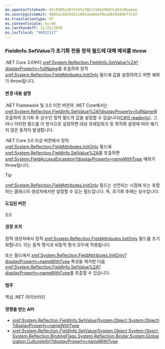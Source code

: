```yaml
---
ms.openlocfilehash: 02c9305a36f47dfaf0b1fa8d19b07cd2d34badae
ms.sourcegitcommit: 0802ac583585110022beb6af8ea0b39188b77c43
ms.translationtype: HT
ms.contentlocale: ko-KR
ms.lasthandoff: 11/25/2020
ms.locfileid: "96032117"
---
```

### <a name="fieldinfosetvalue-throws-exception-for-static-init-only-fields"></a>FieldInfo.SetValue가 초기화 전용 정적 필드에 대해 예외를 throw

.NET Core 3.0부터 <xref:System.Reflection.FieldInfo.SetValue%2A?displayProperty=fullName>를 호출하여 정적 <xref:System.Reflection.FieldAttributes.InitOnly> 필드에 값을 설정하려고 하면 예외가 throw됩니다.

#### <a name="change-description"></a>변경 내용 설명

.NET Framework 및 3.0 이전 버전의 .NET Core에서는 <xref:System.Reflection.FieldInfo.SetValue%2A?displayProperty=fullName>을 호출하여 초기화 후 상수인 정적 필드의 값을 설정할 수 있습니다([C#의 readonly](~/docs/csharp/language-reference/keywords/readonly.md)). 그러나 이러한 필드를 이 방식으로 설정하면 대상 프레임워크 및 최적화 설정에 따라 예기치 않은 동작이 발생합니다.

.NET Core 3.0 이상 버전에서 정적 <xref:System.Reflection.FieldAttributes.InitOnly> 필드에 <xref:System.Reflection.FieldInfo.SetValue%2A>를 호출하면 <xref:System.FieldAccessException?displayProperty=nameWithType> 예외가 throw됩니다.

> [!TIP]
> <xref:System.Reflection.FieldAttributes.InitOnly> 필드는 선언되는 시점에 또는 포함하는 클래스의 생성자에서만 설정할 수 있는 필드입니다. 즉, 초기화 후에는 상수입니다.

#### <a name="version-introduced"></a>도입된 버전

3.0

#### <a name="recommended-action"></a>권장 조치

정적 생성자에서 정적 <xref:System.Reflection.FieldAttributes.InitOnly> 필드를 초기화합니다. 이는 동적 형식과 비동적 형식 모두에 적용됩니다.

또는 필드에서 <xref:System.Reflection.FieldAttributes.InitOnly?displayProperty=nameWithType> 특성을 제거한 다음 <xref:System.Reflection.FieldInfo.SetValue%2A?displayProperty=nameWithType>를 호출할 수 있습니다.

#### <a name="category"></a>범주

핵심 .NET 라이브러리

#### <a name="affected-apis"></a>영향을 받는 API

- <xref:System.Reflection.FieldInfo.SetValue(System.Object,System.Object)?displayProperty=nameWithType>
- <xref:System.Reflection.FieldInfo.SetValue(System.Object,System.Object,System.Reflection.BindingFlags,System.Reflection.Binder,System.Globalization.CultureInfo)?displayProperty=nameWithType>

<!--

#### Affected APIs

- `M:System.Reflection.FieldInfo.SetValue(System.Object,System.Object)`
- `M:System.Reflection.FieldInfo.SetValue(System.Object,System.Object,System.Reflection.BindingFlags,System.Reflection.Binder,System.Globalization.CultureInfo)`

-->
